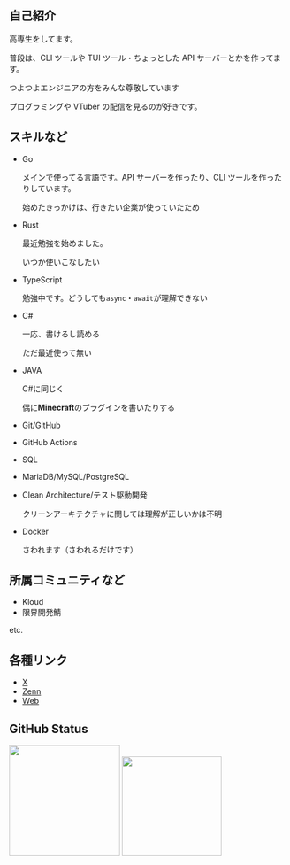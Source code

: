 ## 自己紹介

高専生をしてます。

普段は、CLI ツールや TUI ツール・ちょっとした API サーバーとかを作ってます。

つよつよエンジニアの方をみんな尊敬しています

プログラミングや VTuber の配信を見るのが好きです。

## スキルなど

- Go

  メインで使ってる言語です。API サーバーを作ったり、CLI ツールを作ったりしています。

  始めたきっかけは、行きたい企業が使っていたため

- Rust

  最近勉強を始めました。

  いつか使いこなしたい

- TypeScript

  勉強中です。どうしても`async`・`await`が理解できない

- C#

  一応、書けるし読める

  ただ最近使って無い

- JAVA

  C#に同じく

  偶に**Minecraft**のプラグインを書いたりする

- Git/GitHub

- GitHub Actions

- SQL

- MariaDB/MySQL/PostgreSQL

- Clean Architecture/テスト駆動開発

  クリーンアーキテクチャに関しては理解が正しいかは不明

- Docker

  さわれます（さわれるだけです）

## 所属コミュニティなど

- Kloud
- 限界開発鯖

etc.

## 各種リンク

- [X](https://www.x.com/yuki_pc_it)
- [Zenn](https://zenn.dev/aqyuki)
- [Web](https://me.aq-yuki.net)

## GitHub Status

<p>

<img src="https://github-readme-stats.vercel.app/api/top-langs/?username=aqyuki&layout=compact" height=200>

<img src="https://github-readme-stats.vercel.app/api?username=aqyuki&show_icons=true" height=180>

</p>
